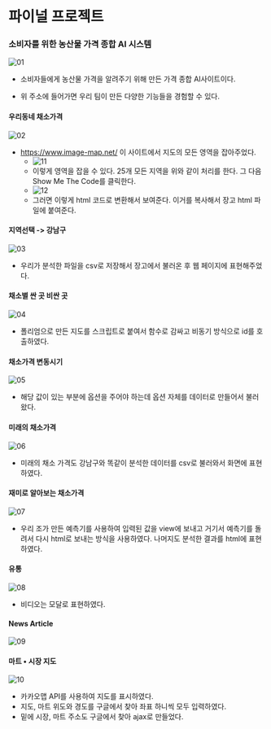 # 파이널 프로젝트

### 소비자를 위한 농산물 가격 종합 AI 시스템

![01](./img/01.jpg)

- 소비자들에게 농산물 가격을 알려주기 위해 만든 가격 종합 AI사이트이다.

- 위 주소에 들어가면 우리 팀이 만든 다양한 기능들을 경험할 수 있다.

#### 우리동네 채소가격

![02](./img/02.jpg)

- https://www.image-map.net/ 이 사이트에서 지도의 모든 영역을 잡아주었다.
  - ![11](./img/11.jpg)
  - 이렇게 영역을 잡을 수 있다. 25개 모든 지역을 위와 같이 처리를 한다. 그 다음 Show Me The Code를 클릭한다.
  - ![12](./img/12.jpg)
  - 그러면 이렇게 html 코드로 변환해서 보여준다. 이거를 복사해서 장고 html 파일에 붙여준다.

#### 지역선택 -> 강남구

![03](./img/03.jpg)

- 우리가 분석한 파일을 csv로 저장해서 장고에서 불러온 후 웹 페이지에 표현해주었다.

#### 채소별 싼 곳 비싼 곳

![04](./img/04.jpg)

- 폴리엄으로 만든 지도를 스크립트로 붙여서 함수로 감싸고 비동기 방식으로 id를 호출하였다.

#### 채소가격 변동시기

![05](./img/05.jpg)

- 해당 값이 있는 부분에 옵션을 주어야 하는데 옵션 자체를 데이터로 만들어서 불러왔다.

#### 미래의 채소가격

![06](./img/06.jpg)

- 미래의 채소 가격도 강남구와 똑같이 분석한 데이터를 csv로 불러와서 화면에 표현하였다.

#### 재미로 알아보는 채소가격

![07](./img/07.jpg)

- 우리 조가 만든 예측기를 사용하여 입력된 값을 view에 보내고 거기서 예측기를 돌려서 다시 html로 보내는 방식을 사용하였다. 나머지도 분석한 결과를 html에 표현하였다.

#### 유통

![08](./img/08.jpg)

- 비디오는 모달로 표현하였다.

#### News Article

![09](./img/09.jpg)

#### 마트 • 시장 지도

![10](./img/10.jpg)

- 카카오맵 API를 사용하여 지도를 표시하였다.
- 지도, 마트 위도와 경도를 구글에서 찾아 좌표 하니씩 모두 입력하였다.
- 밑에 시장, 마트 주소도 구글에서 찾아 ajax로 만들었다.